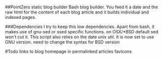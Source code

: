 ##PointZero static blog builder
Bash blog builder. You feed it a date and the raw html for the content of each blog article and it builds individual and indexed pages.

###Dependencies
I try to keep this low dependencies.
Apart from bash, it makes use of gnu-sed or ssed specific functions. on OSX/*BSD default sed won't cut it.
This script also relies on the date unix util. It is now set to use GNU version. need to change the syntax for BSD version

#Todo
links to blog homepage in permalinked articles
favicons
